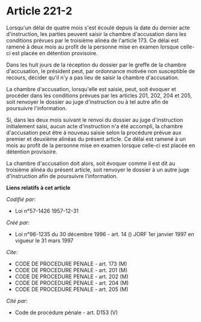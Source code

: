 # Article 221-2

Lorsqu'un délai de quatre mois s'est écoulé depuis la date du dernier acte d'instruction, les parties peuvent saisir la
chambre d'accusation dans les conditions prévues par le troisième alinéa de l'article 173. Ce délai est ramené à deux mois au
profit de la personne mise en examen lorsque celle-ci est placée en détention provisoire.

Dans les huit jours de la réception du dossier par le greffe de la chambre d'accusation, le président peut, par ordonnance
motivée non susceptible de recours, décider qu'il n'y a pas lieu de saisir la chambre d'accusation.

La chambre d'accusation, lorsqu'elle est saisie, peut, soit évoquer et procéder dans les conditions prévues par les articles
201, 202, 204 et 205, soit renvoyer le dossier au juge d'instruction ou à tel autre afin de poursuivre l'information.

Si, dans les deux mois suivant le renvoi du dossier au juge d'instruction initialement saisi, aucun acte d'instruction n'a
été accompli, la chambre d'accusation peut être à nouveau saisie selon la procédure prévue aux premier et deuxième alinéas du
présent article. Ce délai est ramené à un mois au profit de la personne mise en examen lorsque celle-ci est placée en
détention provisoire.

La chambre d'accusation doit alors, soit évoquer comme il est dit au troisième alinéa du présent article, soit renvoyer le
dossier à un autre juge d'instruction afin de poursuivre l'information.

**Liens relatifs à cet article**

_Codifié par_:

  - Loi n°57-1426 1957-12-31

_Créé par_:

  - Loi n°96-1235 du 30 décembre 1996 - art. 14 () JORF 1er janvier 1997 en vigueur le 31 mars 1997

_Cite_:

  - CODE DE PROCEDURE PENALE - art. 173 (M)
  - CODE DE PROCEDURE PENALE - art. 201 (M)
  - CODE DE PROCEDURE PENALE - art. 202 (M)
  - CODE DE PROCEDURE PENALE - art. 204 (M)
  - CODE DE PROCEDURE PENALE - art. 205 (M)

_Cité par_:

  - Code de procédure pénale - art. D153 (V)
